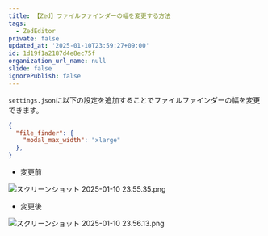 ```yaml
---
title: 【Zed】ファイルファインダーの幅を変更する方法
tags:
  - ZedEditor
private: false
updated_at: '2025-01-10T23:59:27+09:00'
id: 1d19f1a2187d4e8ec75f
organization_url_name: null
slide: false
ignorePublish: false
---
```

`settings.json`に以下の設定を追加することでファイルファインダーの幅を変更できます。

```settings.json
{
  "file_finder": {
    "modal_max_width": "xlarge"
  },
}
```

- 変更前

![スクリーンショット 2025-01-10 23.55.35.png](https://qiita-image-store.s3.ap-northeast-1.amazonaws.com/0/2342443/1ff37ced-c5bb-e2d0-a8b7-7d2a65e80503.png)

- 変更後

![スクリーンショット 2025-01-10 23.56.13.png](https://qiita-image-store.s3.ap-northeast-1.amazonaws.com/0/2342443/9cc29932-3593-688b-43be-1fdc2862d961.png)

